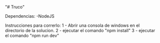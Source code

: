 "# Truco" 

Dependencias:
  -NodeJS
  
Instrucciones para correrlo:
  1 - Abrir una consola de windows en el directorio de la solucion.
  2 - ejecutar el comando "npm install"
  3 - ejecutar el comando "npm run dev"
